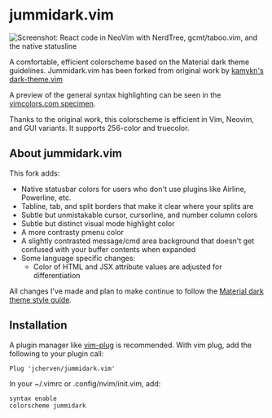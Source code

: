 # jummidark.vim

![Screenshot: React code in NeoVim with NerdTree, gcmt/taboo.vim, and the native statusline](https://raw.githubusercontent.com/jcherven/jummidark.vim/master/jummidark-specimen.png)

A comfortable, efficient colorscheme based on the Material dark theme guidelines. Jummidark.vim has been forked from original work by [kamykn's dark-theme.vim](https://github.com/kamykn/dark-theme)

A preview of the general syntax highlighting can be seen in the [vimcolors.com specimen](https://vimcolors.com/1205/jummidark/dark).

Thanks to the original work, this colorscheme is efficient in Vim, Neovim, and GUI variants. It supports 256-color and truecolor.

## About jummidark.vim

This fork adds:

- Native statusbar colors for users who don't use plugins like Airline, Powerline, etc.
- Tabline, tab, and split borders that make it clear where your splits are
- Subtle but unmistakable cursor, cursorline, and number column colors
- Subtle but distinct visual mode highlight color
- A more contrasty pmenu color
- A slightly contrasted message/cmd area background that doesn't get confused with your buffer contents when expanded
- Some language specific changes:
  - Color of HTML and JSX attribute values are adjusted for differentiation

All changes I've made and plan to make continue to follow the [Material dark theme style guide](https://material.io/design/color/dark-theme.html).

## Installation

A plugin manager like [vim-plug](https://github.com/junegunn/vim-plug) is recommended. With vim plug, add the following to your plugin call:

```vimscript
Plug 'jcherven/jummidark.vim'
```

In your ~/.vimrc or .config/nvim/init.vim, add:

```vimscript
syntax enable
colorscheme jummidark
```
